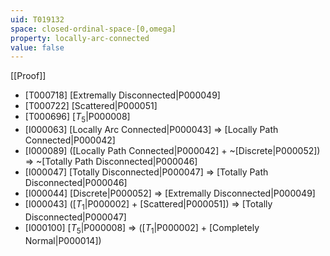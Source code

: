 ```yaml
---
uid: T019132
space: closed-ordinal-space-[0,omega]
property: locally-arc-connected
value: false
---
```

[[Proof]]

* [T000718] [Extremally Disconnected|P000049]
* [T000722] [Scattered|P000051]
* [T000696] [$T_5$|P000008]
* [I000063] [Locally Arc Connected|P000043] => [Locally Path Connected|P000042]
* [I000089] ([Locally Path Connected|P000042] + ~[Discrete|P000052]) => ~[Totally Path Disconnected|P000046]
* [I000047] [Totally Disconnected|P000047] => [Totally Path Disconnected|P000046]
* [I000044] [Discrete|P000052] => [Extremally Disconnected|P000049]
* [I000043] ([$T_1$|P000002] + [Scattered|P000051]) => [Totally Disconnected|P000047]
* [I000100] [$T_5$|P000008] => ([$T_1$|P000002] + [Completely Normal|P000014])

